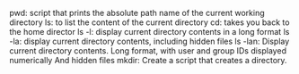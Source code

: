 pwd: script that prints the absolute path name of the current working directory
ls: to list the content of the current directory 
cd: takes you back to the home director
ls -l: display current directory contents in a long format
ls -la: display current directory contents, including hidden files 
ls -lan: Display current directory contents. Long format, with user and group IDs displayed numerically And hidden files 
mkdir: Create a script that creates a directory.
